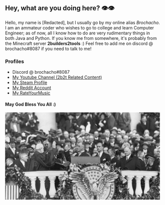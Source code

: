 ## Hey, what are you doing here? 👁️👁️

Hello, my name is [Redacted], but I usually go by my online alias *Brochacho*. I am an ammateur coder who wishes to go to college and learn Computer Engineer; as of now, all I know how to do are very rudimentary things in both Java and Python.
If you know me from somewhere, it's probably from the Minecraft server **2builders2tools** :) Feel free to add me on discord @ brochacho#8087 if you need to talk to me!

### Profiles
- Discord @ brochacho#8087
- [My Youtube Channel (2b2t Related Content)](https://www.youtube.com/channel/UCpsb8byLRWj1PgOKQ9S3MgA)
- [My Steam Profile](https://steamcommunity.com/id/brokako "Steam Profile")
- [My Reddit Account](https://www.reddit.com/user/AlpacaPower69)
- [My RateYourMusic](https://rateyourmusic.com/~brochan)

#### May God Bless You All :)

![Franklin D. Roosevelt](https://github.com/brochacho6/brochacho6/blob/main/89f4ec83-4bdc-4741-9683-dc87c1b7517e.png?raw=true)
